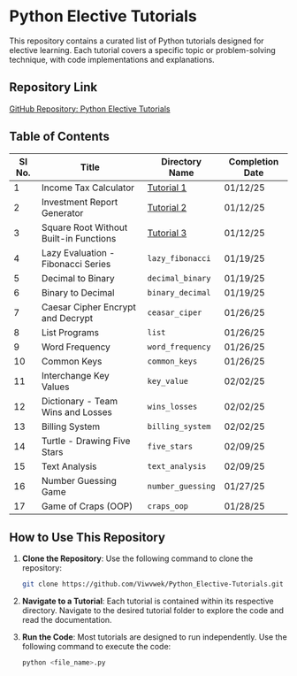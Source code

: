 # Python Elective Tutorials

This repository contains a curated list of Python tutorials designed for elective learning. Each tutorial covers a specific topic or problem-solving technique, with code implementations and explanations.

## Repository Link
[GitHub Repository: Python Elective Tutorials](https://github.com/Viwvwek/Python_Elective-Tutorials)

## Table of Contents

| SI No. | Title                                                   | Directory Name                      | Completion Date |
|--------|---------------------------------------------------------|-------------------------------------|-----------------|
| 1      | Income Tax Calculator                                   | [Tutorial 1](https://github.com/Viwvwek/Python_Elective-Tutorials/tree/main/Tutorial%201)                      | 01/12/25        |
| 2      | Investment Report Generator                             | [Tutorial 2](https://github.com/Viwvwek/Python_Elective-Tutorials/tree/main/Tutorial%202)                      | 01/12/25        |
| 3      | Square Root Without Built-in Functions                  | [Tutorial 3](https://github.com/Viwvwek/Python_Elective-Tutorials/tree/main/Tutorial%203)                      | 01/12/25        |
| 4      | Lazy Evaluation - Fibonacci Series                      | `lazy_fibonacci`                    | 01/19/25        |
| 5      | Decimal to Binary                                       | `decimal_binary`                    | 01/19/25        |
| 6      | Binary to Decimal                                       | `binary_decimal`                    | 01/19/25        |
| 7      | Caesar Cipher Encrypt and Decrypt                       | `ceasar_ciper`                      | 01/26/25        |
| 8      | List Programs                                           | `list`                              | 01/26/25        |
| 9      | Word Frequency                                          | `word_frequency`                    | 01/26/25        |
| 10     | Common Keys                                             | `common_keys`                       | 01/26/25        |
| 11     | Interchange Key Values                                  | `key_value`                         | 02/02/25        |
| 12     | Dictionary - Team Wins and Losses                       | `wins_losses`                       | 02/02/25        |
| 13     | Billing System                                          | `billing_system`                    | 02/02/25        |
| 14     | Turtle - Drawing Five Stars                             | `five_stars`                        | 02/09/25        |
| 15     | Text Analysis                                           | `text_analysis`                     | 02/09/25        |
| 16     | Number Guessing Game                                    | `number_guessing`                   | 01/27/25        |
| 17     | Game of Craps (OOP)                                     | `craps_oop`                         | 01/28/25        |

## How to Use This Repository
1. **Clone the Repository**: Use the following command to clone the repository:
   ```bash
   git clone https://github.com/Viwvwek/Python_Elective-Tutorials.git
   ```

2. **Navigate to a Tutorial**: Each tutorial is contained within its respective directory. Navigate to the desired tutorial folder to explore the code and read the documentation.

3. **Run the Code**: Most tutorials are designed to run independently. Use the following command to execute the code:
   ```bash
   python <file_name>.py
